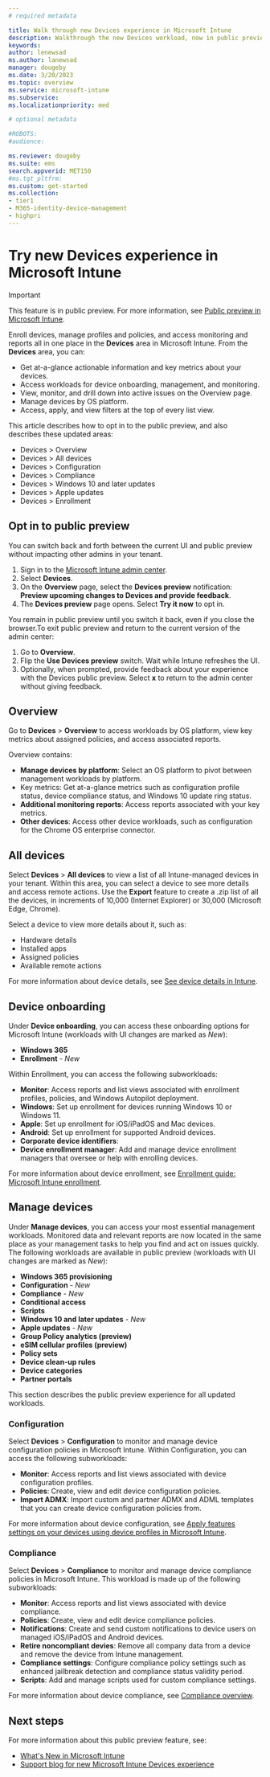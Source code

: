 ```yaml
---
# required metadata

title: Walk through new Devices experience in Microsoft Intune
description: Walkthrough the new Devices workload, now in public preview, in the Microsoft Intune admin center.  
keywords:
author: lenewsad
ms.author: lanewsad
manager: dougeby
ms.date: 3/20/2023
ms.topic: overview
ms.service: microsoft-intune
ms.subservice: 
ms.localizationpriority: med

# optional metadata

#ROBOTS:
#audience:

ms.reviewer: dougeby
ms.suite: ems
search.appverid: MET150
#ms.tgt_pltfrm:
ms.custom: get-started
ms.collection:
- tier1
- M365-identity-device-management
- highpri
---
```


# Try new Devices experience in Microsoft Intune        

> [!IMPORTANT]
> This feature is in public preview. For more information, see [Public preview in Microsoft Intune](../fundamentals/public-preview.md).  

Enroll devices, manage profiles and policies, and access monitoring and reports all in one place in the **Devices** area in Microsoft Intune. From the **Devices** area, you can:  

* Get at-a-glance actionable information and key metrics about your devices.  
* Access workloads for device onboarding, management, and monitoring.      
* View, monitor, and drill down into active issues on the Overview page. 
* Manage devices by OS platform. 
* Access, apply, and view filters at the top of every list view.  

This article describes how to opt in to the public preview, and also describes these updated areas: 

* Devices > Overview
* Devices > All devices  
* Devices > Configuration
* Devices > Compliance 
* Devices > Windows 10 and later updates  
* Devices > Apple updates  
* Devices > Enrollment  

## Opt in to public preview   
You can switch back and forth between the current UI and public preview without impacting other admins in your tenant.  

1. Sign in to the [Microsoft Intune admin center](https://go.microsoft.com/fwlink/?linkid=2109431).
2. Select **Devices**. 
3. On the **Overview** page, select the **Devices preview** notification: **Preview upcoming changes to Devices and provide feedback**. 
4. The **Devices preview** page opens. Select **Try it now** to opt in.   

You remain in public preview until you switch it back, even if you close the browser.To exit public preview and return to the current version of the admin center:  

1. Go to **Overview**. 
2. Flip the **Use Devices preview** switch. Wait while Intune refreshes the UI.  
3. Optionally, when prompted, provide feedback about your experience with the Devices public preview. Select **x** to return to the admin center without giving feedback.      

## Overview         
Go to **Devices** > **Overview** to access workloads by OS platform, view key metrics about assigned policies, and access associated reports.  

Overview contains:  

* **Manage devices by platform**: Select an OS platform to pivot between management workloads by platform.
* Key metrics: Get at-a-glance metrics such as configuration profile status, device compliance status, and Windows 10 update ring status.  
* **Additional monitoring reports**: Access reports associated with your key metrics.  
* **Other devices**: Access other device workloads, such as configuration for the Chrome OS enterprise connector.  

## All devices  
Select **Devices** > **All devices** to view a list of all Intune-managed devices in your tenant. Within this area, you can select a device to see more details and access remote actions. Use the **Export** feature to create a .zip list of all the devices, in increments of 10,000 (Internet Explorer) or 30,000 (Microsoft Edge, Chrome).  

Select a device to view more details about it, such as:  
* Hardware details  
* Installed apps  
* Assigned policies  
* Available remote actions  

For more information about device details, see [See device details in Intune](../remote-actions/device-inventory.md).   

## Device onboarding  
Under **Device onboarding**, you can access these onboarding options for Microsoft Intune (workloads with UI changes are marked as *New*):

* **Windows 365**  
* **Enrollment** - *New* 

Within Enrollment, you can access the following subworkloads: 

* **Monitor**: Access reports and list views associated with enrollment profiles, policies, and Windows Autopilot deployment. 
* **Windows**: Set up enrollment for devices running Windows 10 or Windows 11.    
* **Apple**: Set up enrollment for iOS/iPadOS and Mac devices.  
* **Android**: Set up enrollment for supported Android devices.     
* **Corporate device identifiers**: 
* **Device enrollment manager**: Add and manage device enrollment managers that oversee or help with enrolling devices.            

For more information about device enrollment, see [Enrollment guide: Microsoft Intune enrollment](../fundamentals/deployment-guide-enrollment.md).  

## Manage devices    
Under **Manage devices**, you can access your most essential management workloads. Monitored data and relevant reports are now located in the same place as your management tasks to help you find and act on issues quickly. The following workloads are available in public preview (workloads with UI changes are marked as *New*):         

* **Windows 365 provisioning**     
* **Configuration** - *New* 
* **Compliance** - *New* 
* **Conditional access**
* **Scripts**
* **Windows 10 and later updates** - *New*   
* **Apple updates** - *New*  
* **Group Policy analytics (preview)**  
* **eSIM cellular profiles (preview)**  
* **Policy sets**  
* **Device clean-up rules**  
* **Device categories**  
* **Partner portals**   

This section describes the public preview experience for all updated workloads.  

### Configuration 
Select **Devices** > **Configuration** to monitor and manage device configuration policies in Microsoft Intune. Within Configuration, you can access the following subworkloads: 

* **Monitor**: Access reports and list views associated with device configuration profiles.          
* **Policies**: Create, view and edit device configuration policies.      
* **Import ADMX**: Import custom and partner ADMX and ADML templates that you can create device configuration policies from.   

For more information about device configuration, see [Apply features settings on your devices using device profiles in Microsoft Intune](../configuration/device-profiles.md). 

### Compliance  
Select **Devices** > **Compliance** to monitor and manage device compliance policies in Microsoft Intune. This workload is made up of the following subworkloads:

* **Monitor**: Access reports and list views associated with device compliance.          
* **Policies**: Create, view and edit device compliance policies.
* **Notifications**: Create and send custom notifications to device users on managed iOS/iPadOS and Android devices.  
* **Retire noncompliant devies**: Remove all company data from a device and remove the device from Intune management. 
* **Compliance settings**: Configure compliance policy settings such as enhanced jailbreak detection and compliance status validity period.      
* **Scripts**: Add and manage scripts used for custom compliance settings.   

For more information about device compliance, see [Compliance overview](../protect/device-compliance-get-started.md). 

## Next steps  

For more information about this public preview feature, see:

* [What's New in Microsoft Intune](../fundamentals/whats-new.md#week-of-march-20-2023)  
* [Support blog for new Microsoft Intune Devices experience]() 
